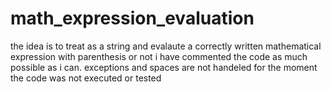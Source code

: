 # math_expression_evaluation
the idea is to treat as a string and evalaute a correctly written mathematical expression with parenthesis or not
i have commented the code as much possible as i can.
exceptions and spaces are not handeled for the moment
the code was not executed or tested
